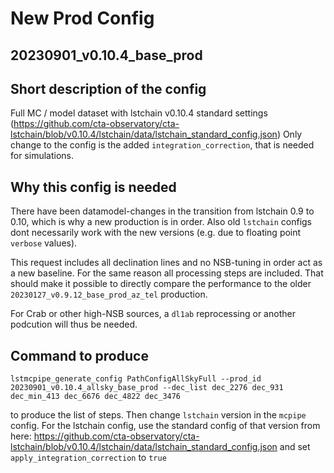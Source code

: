# New Prod Config

## 20230901_v0.10.4_base_prod

## Short description of the config

Full MC / model dataset with lstchain v0.10.4 standard settings (https://github.com/cta-observatory/cta-lstchain/blob/v0.10.4/lstchain/data/lstchain_standard_config.json)
Only change to the config is the added `integration_correction`, that is needed for
simulations.

## Why this config is needed

There have been datamodel-changes in the transition from lstchain 0.9 to 0.10, which is why a new production is in order.
Also old `lstchain` configs dont necessarily work with the new versions (e.g. due to floating point `verbose` values).

This request includes all declination lines and no NSB-tuning in order act as a new baseline.
For the same reason all processing steps are included.
That should make it possible to directly compare the performance to the older `20230127_v0.9.12_base_prod_az_tel` production.

For Crab or other high-NSB sources, a `dl1ab` reprocessing or another podcution will thus be needed.

## Command to produce
```
lstmcpipe_generate_config PathConfigAllSkyFull --prod_id 20230901_v0.10.4_allsky_base_prod --dec_list dec_2276 dec_931 dec_min_413 dec_6676 dec_4822 dec_3476
```
to produce the list of steps.
Then change `lstchain` version in the `mcpipe` config.
For the lstchain config, use the standard config of that version from here:
https://github.com/cta-observatory/cta-lstchain/blob/v0.10.4/lstchain/data/lstchain_standard_config.json
and set `apply_integration_correction` to `true`
